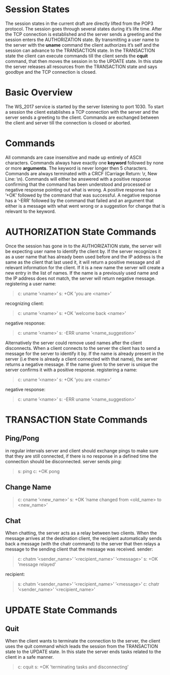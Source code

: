Session States
==============

The session states in the current draft are directly lifted from the POP3 protocol.
The session goes through several states during it’s life time. After the TCP connection is established and the server sends a greeting and the session enters the AUTHORIZATION state. By transmitting a user name to the server with the **uname** command the client authorizes it’s self and the session can advance to the TRANSACTION state. In the TRANSACTION state the client can execute commands till the client sends the **cquit** command, that then moves the session in to the UPDATE state. In this state the server releases all resources from the TRANSACTION state and says goodbye and the TCP connection is closed.

Basic Overview
==============

The WS\_2017 service is started by the server listening to port 1030. To start a session the client establishes a TCP connection with the server and the server sends a greeting to the client. Commands are exchanged between the client and server till the connection is closed or aborted.

Commands
========

All commands are case insensitive and made up entirely of ASCII characters. Commands always have exactly one **keyword** followed by none or more **arguments**. The keyword is never longer then 5 characters. Commands are always terminated with a CRCF (Carriage Return: \\r, New Line: \\n). Commands will either be answered with a positive response confirming that the command has been understood and processed or negative response pointing out what is wrong.
A positive response has a ’+OK’ followed by the command that was successful. A negative response has a ’-ERR’ followed by the command that failed and an argument that either is a message with what went wrong or a suggestion for change that is relevant to the keyword.

AUTHORIZATION State Commands
============================

Once the session has gone in to the AUTHORIZATION state, the server will be expecting user name to identify the client by. If the server recognizes it as a user name that has already been used before and the IP address is the same as the client that last used it, it will return a positive message and all relevant information for the client. If it is a new name the server will create a new entry in the list of names. If the name is a previously used name and the IP address does not match, the server will return negative message.
registering a user name:

> c: uname ’&lt;name&gt;’
> s: +OK ’you are &lt;name&gt;’

recognizing client:

> c: uname ’&lt;name&gt;’
> s: +OK ’welcome back &lt;name&gt;’

negative response:

> c: uname ’&lt;name&gt;’
> s: -ERR uname ’&lt;name\_suggestion&gt;’

Alternatively the server could remove used names after the client disconnects. When a client connects to the server the client has to send a message for the server to identify it by. If the name is already present in the server (i.e there is already a client connected with that name), the server returns a negative message. If the name given to the server is unique the server confirms it with a positive response.
registering a name:

> c: uname ’&lt;name&gt;’
> s: +OK ’you are &lt;name&gt;’

negative response:

> c: uname ’&lt;name&gt;’
> s: -ERR uname ’&lt;name\_suggestion&gt;’

TRANSACTION State Commands
==========================

Ping/Pong
---------

in regular intervals server and client should exchange pings to make sure that they are still connected, if there is no response in a defined time the connection should be disconnected.
server sends ping:

> s: ping
> c: +OK pong

Change Name
-----------

> c: cname ’&lt;new\_name&gt;’
> s: +OK ’name changed from &lt;old\_name&gt; to &lt;new\_name&gt;’

Chat
----

When chatting, the server acts as a relay between two clients. When the message arrives at the destination client, the recipient automatically sends back a message (with the chatr command) to the server that then relays a message to the sending client that the message was received.
sender:

> c: chatm ’&lt;sender\_name&gt;’ ’&lt;recipient\_name&gt;’ ’&lt;message&gt;’
> s: +OK ’message relayed’

recipient:

> s: chatm ’&lt;sender\_name&gt;’ ’&lt;recipient\_name&gt;’ ’&lt;message&gt;’
> c: chatr ’&lt;sender\_name&gt;’ ’&lt;recipient\_name&gt;’

UPDATE State Commands
=====================

Quit
----

When the client wants to terminate the connection to the server, the client uses the quit command which leads the session from the TRANSACTION state to the UPDATE state. In this state the server ends tasks related to the client in a safe manner.

> c: cquit
> s: +OK ’terminating tasks and disconnecting’

